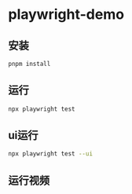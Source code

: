 # playwright-demo

## 安装

```bash
pnpm install
```

## 运行

```bash
npx playwright test
```

## ui运行

```bash
npx playwright test --ui
```

## 运行视频


